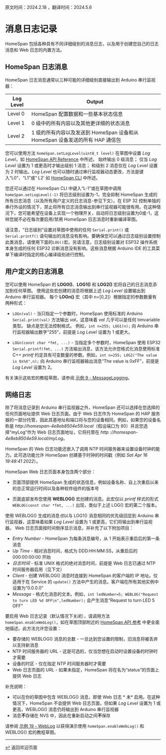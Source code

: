 原文时间：2024.2.18 ，翻译时间：2024.5.6

# 消息日志记录

HomeSpan 包括各种具有不同详细级别的消息日志，以及用于创建您自己的日志消息和 Web 日志的内置方法。

## HomeSpan 日志消息

HomeSpan 日志消息通常以三种可能的详细级别直接输出到 Arduino 串行监视器：

|Log Level|Output|
|---------|------|
|Level 0|HomeSpan 配置数据和一些基本状态信息|
|Level 1|0 级中的所有内容以及其他更详细的状态消息|
|Level 2|1 级的所有内容以及发送到 HomeSpan 设备和从 HomeSpan 设备发送的所有 HAP 通信包|

您可以使用方法 `homeSpan.setLogLevel(uint8_t level)` 在草图中设置 *Log Level*，如 [HomeSpan API Reference](API.md) 中所述。 始终输出 0 级消息； 仅当 *Log Level* 设置为 1 或更高时才输出级别 1 消息； 和级别 2 消息仅在 *Log Level* 设置为 2 时输出。*Log Level* 也可以随时通过串行监视器动态更改，方法是键入“L0”、“L1”或“ L2' 如 [HomeSpan CLI](CLI.md) 中所述。

您还可以通过在 HomeSpan CLI 中键入“L-1”或在草图中调用 `homeSpan.setLogLevel(-1)` 将日志级别设置为-1，完全抑制 HomeSpan 生成的所有日志消息（以及所有用户定义的日志消息-参见下文）。在 ESP 32 控制单独的串行外设的情况下，禁止将所有日志消息输出到串行监视器可能很有用。在这种情况下，您可能希望在设备上实现一个物理开关，自动将日志级别设置为0或-1，这样您就不必在每次要启用/禁用 HomeSpan 日志消息时重新编译草图。

请注意，“日志级别”设置对草图中使用的任何 `Serial.print()` 或 `Serial.printf()` 语句输出的消息没有影响。要确保您可以通过日志级别设置控制此类消息，请使用下面的` LOG() `宏。另请注意，日志级别设置对 ESP32 操作系统本身生成的任何 ESP32 诊断消息没有影响。这些消息根据 Arduino IDE 的工具菜单下编译时指定的核心编译级别进行控制。

## 用户定义的日志消息

您可以使用 HomeSpan 的 **LOG0()**、**LOG1()** 和 **LOG2()** 宏将自己的日志消息添加到任何草图。 使用这些宏创建的消息将根据上述 *Log Level* 设置输出到 Arduino 串行监视器。 每个 **LOGn()** 宏（其中 n=\[0,2\]）根据指定的参数数量有两种形式：

* `LOGn(val)` - 当只指定一个参数时，HomeSpan 使用标准的 Arduino `Serial.print(val)` 方法输出 *val*，这意味着 *val* 几乎可以是任何 timvariable 类型。 缺点是您无法控制格式。 例如，`int n=255; LOG1(n);` 向 Arduino 串行监视器输出数字“255”，前提是 *Log Level* 设置为 1 或更大。

* `LOGn(const char *fmt, ...)` - 当指定多个参数时，HomeSpan 使用 ESP32 `Serial.printf(fmt, ...)` 方法输出消息，该方法允许您格式化消息使用标准 C++ *printf* 约定具有可变数量的参数。例如，`int n=255; LOG2("The value is 0x%X",n);` 向 Arduino 串行监视器输出消息“The value is 0xFF”，前提是 *Log Level* 设置为 2。

有关演示这些宏的教程草图，请参阅 [示例 9 - MessageLogging](Tutorials.md#example-9---messagelogging)。
 
## 网络日志

除了将消息记录到 Arduino 串行监视器之外，HomeSpan 还可以选择在您选择的任何页面地址提供 Web 日志页面。由于 Web 日志作为 HomeSpan 的 HAP 服务器的一部分托管，因此其基地址和端口将与您的设备相同。例如，如果您的设备名称是 *http<nolink>://homespan-4e8eb8504e59.local*（假设端口为 80）并且您选择“myLog”作为 Web 日志页面地址，它将托管在 *http<nolink> ://homespan-4e8eb8504e59.local/myLog*。

HomeSpan 的 Web 日志功能还嵌入了调用 NTP 时间服务器来设置设备时钟的能力。此可选功能允许 HomeSpan 创建基于时钟的时间戳（例如 *Sat Apr 16 19:48:41 2022*）。

HomeSpan Web 日志页面本身包含两个部分：
 
  * 页面顶部提供 HomeSpan 生成的状态信息，例如设备名称、自上次重启以来的总正常运行时间以及各种软件组件的版本号
 
  * 页面底部发布您使用 **WEBLOG()** 宏创建的消息。此宏仅以 *printf* 样式的形式 `WEBLOG(const char *fmt, ...)` 出现，类似于上述 LOG() 宏的第二个版本。
 
使用 WEBLOG() 生成的消息*也*以与 LOG1() 消息相同的优先级回显到 Arduino 串行监视器，这意味着如果 *Log Level* 设置为 1 或更高，它们将输出到串行监视器。 Web 日志页面按时间倒序显示消息，并补充了以下附加项目：
* *Entry Number* - HomeSpan 为每条消息编号，从 1 开始表示重启后的第一条消息
* *Up Time* - 相对消息时间，格式为 DDD:HH:MM:SS，从重启后的 000:00:00:00 开始
* *日志时间* - 标准 UNIX 格式的绝对消息时间，前提是 Web 日志已通过 NTP 时间服务器启用（见下文）
* *Client* - 创建 WEBLOG() 消息时连接到 HomeSpan 的客户端的 IP 地址。仅适用于在 Service 的 `update()` 方法中产生的消息。客户端在所有其他实例中设置为“0.0.0.0”
* *Message* - 格式化消息的文本。例如，`int ledNumber=5; WEBLOG("Request to turn LED %d OFF\n",ledNumber);` 会产生消息“Request to turn LED 5 OFF”

要启用 Web 日志记录（默认情况下关闭），请调用方法 `homeSpan.enableWebLog()`，如在草图顶部附近的 [HomeSpan API 参考](Reference.md) 中更全面地描述。此方法允许您设置：

* 要存储的 WEBLOG() 消息的总数 - 一旦达到您设置的限制，旧消息将被丢弃以支持新消息
* NTP 时间服务器的 URL - 这是可选的，仅当您想在启动时设置设备的时钟时才需要
* 设备的时区 - 仅在指定 NTP 时间服务器时才需要
* Web 日志页面的 URL - 如果未指定，HomeSpan 将在名为“status”的页面上提供 Web 日志
 
补充说明：
 
  * 可以在你的草图中包含 WEBLOG() 消息，即使 Web 日志 * 未* 启用。在这种情况下，HomeSpan 不会提供 Web 日志页面，但如果 *Log Level* 设置为 1 或更高，WEBLOG() 消息仍将输出到 Arduino 串行监视器
  * 消息**不**存储在 NVS 中，因此在重新启动之间**不**保存
 
请参阅 [示例 19 - WebLog](Tutorials.md#example-19---weblog) 以获得演示使用 `homeSpan.enableWebLog()` 和 WEBLOG() 宏的教程草图。
 
---

[↩️](../README.md) 返回欢迎页面


